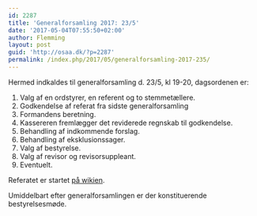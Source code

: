 ```yaml
---
id: 2287
title: 'Generalforsamling 2017: 23/5'
date: '2017-05-04T07:55:50+02:00'
author: Flemming
layout: post
guid: 'http://osaa.dk/?p=2287'
permalink: /index.php/2017/05/generalforsamling-2017-235/
---
```


<div>Hermed indkaldes til generalforsamling d. 23/5, kl 19-20, dagsordenen er:

1. Valg af en ordstyrer, en referent og to stemmetællere.
2. Godkendelse af referat fra sidste generalforsamling
3. Formandens beretning.
4. Kassereren fremlægger det reviderede regnskab til godkendelse.
5. Behandling af indkommende forslag.
6. Behandling af eksklusionssager.
7. Valg af bestyrelse.
8. Valg af revisor og revisorsuppleant.
9. Eventuelt.

Referatet er startet [på wikien](< https://www.osaa.dk//wiki/index.php/Referat20170523GF>).

Umiddelbart efter generalforsamlingen er der konstituerende bestyrelsesmøde.

</div>